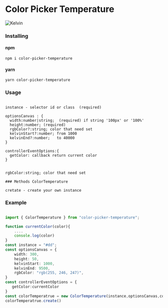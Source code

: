 # Color Picker Temperature

![Kelvin](https://user-images.githubusercontent.com/65889370/215314129-451ecb11-b9b4-4f89-a991-bfa5eca30ac0.png "Орк")

### Installing

#### npm

```
npm i color-picker-temperature
```

#### yarn

```
yarn color-picker-temperature
```

### Usage

```

instance - selector id or class  (required)

optionsCanvas : {
  width:number|string;  (required) if string '100px' or '100%'
  height:number; (required)
  rgbColor?:string; color that need set
  kelvinStart?:number; from 1000
  kelvinEnd?:number;   to 40000
}

controllerEventOptions:{
  getColor: callback return current color
}


rgbColor:string; color that need set

### Methods ColorTemperature

cretate - create your own instance

```

### Example

```ts

import { ColorTemperature } from "color-picker-temperature";

function currentColor(color){
    ....
    console.log(color)
}
const instance = "#dd";
const optionsCanvas = {
    width: 300,
    height: 50,
    kelvinStart: 1000,
    kelvinEnd: 9500,
    rgbColor: "rgb(255, 246, 247)",
}
const controllerEventOptions = {
   getColor:currentColor
}
const colorTemperatrue = new ColorTemperature(instance,optionsCanvas,controllerEventOptions);
colorTemperatrue.create()
```
